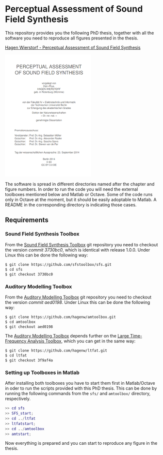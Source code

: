 Perceptual Assessment of Sound Field Synthesis
==========

This repository provides you the following PhD thesis, together with all the
software you need to reproduce all figures presented in the thesis.

[Hagen Wierstorf - Perceptual Assessment of Sound Field
Synthesis](wierstorf2014-perceptual_assessment_of_sound_field_synthesis.pdf)

[![Titlepage](img/thesis_titlepage.png)](wierstorf2014-perceptual_assessment_of_sound_field_synthesis.pdf)

The software is spread in different directories named after the chapter and
figure numbers. In order to run the code you will need the external toolboxes
mentioned below and Matlab or Octave. Some of the code runs only in Octave at
the moment, but it should be easily adoptable to Matlab. A README in the
corresponding directory is indicating those cases.

## Requirements

### Sound Field Synthesis Toolbox

From the [Sound Field Synthesis Toolbox](https://github.com/sfstoolbox/sfs) git
repository you need to checkout the version *commit 3730bc0*, which is identical
with release 1.0.0. Under Linux this can be done the following way:
```
$ git clone https://github.com/sfstoolbox/sfs.git
$ cd sfs
$ git checkout 3730bc0
```


### Auditory Modelling Toolbox

From the [Auditory Modelling Toolbox](http://amtoolbox.sourceforge.net/) git
repository you need to checkout the version *commit aed0198*. Under Linux this
can be done the following way:
```
$ git clone https://github.com/hagenw/amtoolbox.git
$ cd amtoolbox
$ git checkout aed0198
```

The [Auditory Modelling Toolbox](http://amtoolbox.sourceforge.net/) depends
further on the [Large Time-Frequency Analysis
Toolbox](https://github.com/hagenw/ltfat.git), which you can get in the same
way:
```
$ git clone https://github.com/hagenw/ltfat.git
$ cd ltfat
$ git checkout 3f9af4a
```

### Setting up Toolboxes in Matlab

After installing both toolboxes you have to start them first in Matlab/Octave in
oder to run the scripts provided with this PhD thesis.
This can be done by running the following commands from the `sfs/` and
`amtoolbox/` directory, respectively.
```Matlab
>> cd sfs
>> SFS_start;
>> cd ../ltfat
>> ltfatstart;
>> cd ../amtoolbox
>> amtstart;
```

Now everything is prepared and you can start to reproduce any figure in the
thesis.
